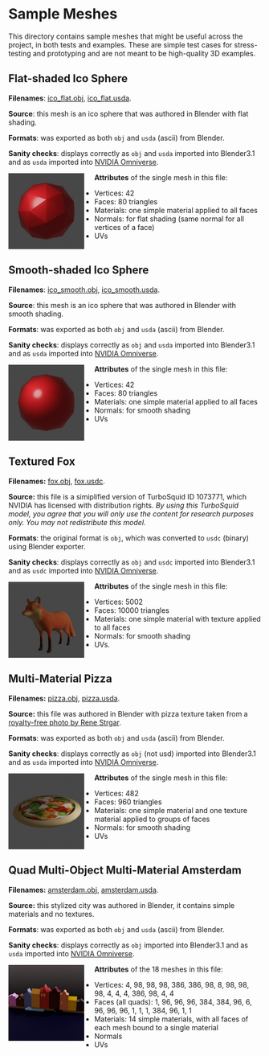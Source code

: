 # Sample Meshes

This directory contains sample meshes that might be useful across the project, in both
tests and examples. These are simple test cases for stress-testing and prototyping 
and are not meant to be high-quality 3D examples.

## Flat-shaded Ico Sphere

**Filenames**: [ico_flat.obj](ico_flat.obj), [ico_flat.usda](ico_flat.usda).

**Source**: this mesh is an ico sphere that was authored in Blender with flat shading.

**Formats**: was exported as both `obj` and `usda` (ascii) from Blender.

**Sanity checks**: displays correctly as `obj` and `usda` imported into Blender3.1 and as `usda` imported into [NVIDIA Omniverse](https://www.nvidia.com/en-us/omniverse/). 

<img width="30%" style="padding:0 20px 0 0; float: left" src="renders/ico_flat.jpg">

**Attributes** of the single mesh in this file:
* Vertices: 42
* Faces: 80 triangles
* Materials: one simple material applied to all faces
* Normals: for flat shading (same normal for all vertices of a face)
* UVs

<div style="clear:both"></div>

## Smooth-shaded Ico Sphere

**Filenames**: [ico_smooth.obj](ico_smooth.obj), [ico_smooth.usda](ico_smooth.usda). 

**Source**: this mesh is an ico sphere that was authored in Blender with smooth shading.

**Formats**: was exported as both `obj` and `usda` (ascii) from Blender.

**Sanity checks**: displays correctly as `obj` and `usda` imported into Blender3.1 and as `usda` imported into [NVIDIA Omniverse](https://www.nvidia.com/en-us/omniverse/). 

<img width="30%" style="padding:0 20px 0 0; float: left" src="renders/ico_smooth.jpg">

**Attributes** of the single mesh in this file:
* Vertices: 42
* Faces: 80 triangles
* Materials: one simple material applied to all faces
* Normals: for smooth shading
* UVs

<div style="clear:both"></div>

## Textured Fox

**Filenames:** [fox.obj](fox.obj), [fox.usdc](fox.usdc).

**Source:** this file is a simiplified version of TurboSquid ID 1073771, which NVIDIA has licensed with distribution rights. *By using this TurboSquid model, you agree that you will only use the content for research purposes only. You may not redistribute this model.*

**Formats**: the original format is `obj`, which was converted to `usdc` (binary) using Blender exporter.

**Sanity checks**: displays correctly as `obj` and `usdc` imported into Blender3.1 and as `usdc` imported into [NVIDIA Omniverse](https://www.nvidia.com/en-us/omniverse/). 

<img width="30%" style="padding:0 20px 0 0; float: left" src="renders/fox.jpg">

**Attributes** of the single mesh in this file:
* Vertices: 5002
* Faces: 10000 triangles
* Materials: one simple material with texture applied to all faces
* Normals: for smooth shading
* UVs.

<div style="clear:both"></div>

## Multi-Material Pizza

**Filenames:** [pizza.obj](pizza.obj), [pizza.usda](pizza.usda).

**Source:** this file was authored in Blender with pizza texture taken from a [royalty-free photo by Rene Strgar](https://www.pexels.com/photo/italian-style-pizza-13814644/).

**Formats**: was exported as both `obj` and `usda` (ascii) from Blender.

**Sanity checks**: displays correctly as `obj` (not usd) imported into Blender3.1 and as `usda` imported into [NVIDIA Omniverse](https://www.nvidia.com/en-us/omniverse/). 

<img width="30%" style="padding:0 20px 0 0; float: left" src="renders/pizza.jpg">

**Attributes** of the single mesh in this file:
* Vertices: 482
* Faces: 960 triangles
* Materials: one simple material and one texture material applied to groups of faces
* Normals: for smooth shading
* UVs

<div style="clear:both"></div>

## Quad Multi-Object Multi-Material Amsterdam

**Filenames:** [amsterdam.obj](amsterdam.obj), [amsterdam.usda](amsterdam.usda).

**Source:** this stylized city was authored in Blender, it contains simple materials and no textures.

**Formats**: was exported as both `obj` and `usda` (ascii) from Blender.

**Sanity checks**: displays correctly as `obj` imported into Blender3.1 and as `usda` imported into [NVIDIA Omniverse](https://www.nvidia.com/en-us/omniverse/). 

<img width="30%" style="padding:0 20px 0 0; float: left" src="renders/amsterdam.jpg">

**Attributes** of the 18 meshes in this file:
* Vertices: 4, 98, 98, 98, 386, 386, 98, 8, 98, 98, 98, 4, 4, 4, 386, 98, 4, 4
* Faces (all quads): 1, 96, 96, 96, 384, 384, 96, 6, 96, 96, 96, 1, 1, 1, 384, 96, 1, 1
* Materials: 14 simple materials, with all faces of each mesh bound to a single material
* Normals
* UVs

<div style="clear:both"></div>